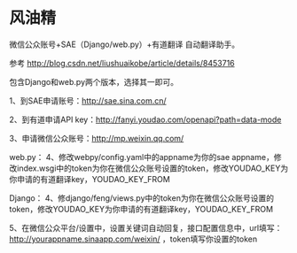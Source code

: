 风油精
===========
微信公众账号+SAE（Django/web.py）+有道翻译  自动翻译助手。

参考 http://blog.csdn.net/liushuaikobe/article/details/8453716

包含Django和web.py两个版本，选择其一即可。

1、到SAE申请账号：http://sae.sina.com.cn/

2、到有道申请API key：http://fanyi.youdao.com/openapi?path=data-mode

3、申请微信公众账号：http://mp.weixin.qq.com/

web.py：
4、修改webpy/config.yaml中的appname为你的sae appname，修改index.wsgi中的token为你在微信公众账号设置的token，修改YOUDAO_KEY为你申请的有道翻译key，YOUDAO_KEY_FROM

Django：
4、修django/feng/views.py中的token为你在微信公众账号设置的token，修改YOUDAO_KEY为你申请的有道翻译key，YOUDAO_KEY_FROM

5、在微信公众平台/设置中，设置关键词自动回复，接口配置信息中，url填写：http://yourappname.sinaapp.com/weixin/
，token填写你设置的token
